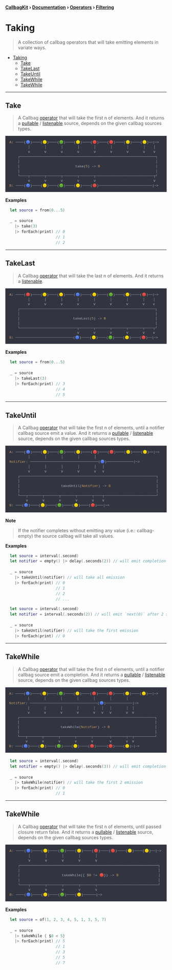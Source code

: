 #### [CallbagKit][Callbag] › [Documentation][Documentation] › [Operators][Operators] › [Filtering][Filtering]

# Taking
> A collection of callbag operators that will take emitting elements in variate ways.

- [Taking](#taking)
  - [Take](#take)
  - [TakeLast](#takelast)
  - [TakeUntil](#takeuntil)
  - [TakeWhile](#takewhile)
  - [TakeWhile](#takewhile-1)

---

## Take
> A Callbag [operator][Operators] that will take the first n of elements. And
> it returns a [pullable][Sources] / [listenable][Sources] source, depends on
> the given callbag sources types.

<img src="./Take.png">

<!-- ```swift
A: ────(🔵)────(🟡)────(🟢)────(🟡)────(🔴)────(🔴)────(🟡)────(🟡)──|─>
         │       │       │       │       │       │       │       │    │
         ⅴ       ⅴ       ⅴ       ⅴ       ⅴ       ⅴ       ⅴ       ⅴ    ⅴ
    ┌──────────────────────────────────────────────────────────────────┐
    │                                                                  │
    │                           take(5) -> B                           │
    │                                                                  │
    └────┬───────┬───────┬───────┬───────┬────────────────────────────┬┘
         ⅴ       ⅴ       ⅴ       ⅴ       ⅴ                            ⅴ
B: ────(🔵)────(🟡)────(🟢)────(🟡)────(🔴)──────────────────────────|─>
``` -->

**Examples**

```swift
  let source = from(0...5)

  _ = source
    |> take(3)
    |> forEach(print) // 0
                      // 1
                      // 2
```

---

## TakeLast
> A Callbag [operator][Operators] that will take the last n of elements. And it
> returns a [listenable][Sources].

<img src="./TakeLast.png">

<!-- ```swift
A: ────(🔴)────(🟡)────(🟡)────(🔵)────(🟡)────(🟢)────(🟡)────(🔴)──|─>
         │       │       │       │       │       │       │       │    │
         ⅴ       ⅴ       ⅴ       ⅴ       ⅴ       ⅴ       ⅴ       ⅴ    ⅴ
    ┌──────────────────────────────────────────────────────────────────┐
    │                                                                  │
    │                          takeLast(5) -> B                        │
    │                                                                  │
    └────────────────────────────┬───────┬───────┬───────┬───────┬────┬┘
                                 ⅴ       ⅴ       ⅴ       ⅴ       ⅴ    ⅴ
B: ────────────────────────────(🔵)────(🟡)────(🟢)────(🟡)────(🔴)──|─>
``` -->

**Examples**

```swift
  let source = from(0...5)

  _ = source
    |> takeLast(3)
    |> forEach(print) // 3
                      // 4
                      // 5
```

---

## TakeUntil
> A Callbag [operator][Operators] that will take the first n of elements, until
> a notifier callbag source emit a value. And it returns a [pullable][Sources] /
> [listenable][Sources] source, depends on the given callbag sources types.

<img src="./TakeUntil.png">

<!-- ```swift
A: ────(🔵)────(🟡)────(🟢)────(🟡)────(🔴)────(🔴)────(🟡)────(🟡)──|─>
         │       │       │       │       │
Notifier: ─────────────────────────────────(🔵)─────────────|─>
         │       │       │       │       │   │
         ⅴ       ⅴ       ⅴ       ⅴ       ⅴ   ⅴ
    ┌──────────────────────────────────────────────────────────────────┐
    │                                                                  │
    │                    takeUntil(Notifier) -> B                      │
    │                                                                  │
    └───┬───────┬───────┬───────┬───────┬────┬─────────────────────────┘
        ⅴ       ⅴ       ⅴ       ⅴ       ⅴ    ⅴ
B: ───(🔵)────(🟡)────(🟢)────(🟡)────(🔴)───|─>
``` -->

**Note**
> If the notifier completes without emitting any value (i.e.: callbag-empty)
> the source callbag will take all values.

**Examples**

```swift
  let source = interval(.second)
  let notifier = empty() |> delay(.seconds(2)) // will emit completion after 2 seconds

  _ = source
    |> takeUntil(notifier) // will take all emission
    |> forEach(print) // 0
                      // 1
                      // 2
                      // ...
```

```swift
  let source = interval(.second)
  let notifier = interval(.seconds(2)) // will emit `next(0)` after 2 seconds

  _ = source
    |> takeUntil(notifier) // will take the first emission
    |> forEach(print) // 0
```

---

## TakeWhile
> A Callbag [operator][Operators] that will take the first n of elements, until
> a notifier callbag source emit a completion. And it returns a [pullable][Sources] /
> [listenable][Sources] source, depends on the given callbag sources types.

<img src="./TakeWhile1.png">

<!-- ```swift
A: ────(🔵)────(🟡)────(🟢)────(🟡)────(🔴)────(🔴)────(🟡)────(🟡)──|─>
         │       │       │       │       │       │       │
Notifier: ─────────────────────────────────(🔵)─────────────|─>
         │       │       │       │       │   │   │       │  │
         ⅴ       ⅴ       ⅴ       ⅴ       ⅴ   ⅴ   ⅴ       ⅴ  ⅴ
    ┌──────────────────────────────────────────────────────────────────┐
    │                                                                  │
    │                    takeWhile(Notifier) -> B                      │
    │                                                                  │
    └───┬───────┬───────┬───────┬───────┬────────┬───────┬──┬──────────┘
        ⅴ       ⅴ       ⅴ       ⅴ       ⅴ        ⅴ       ⅴ  ⅴ
B: ───(🔵)────(🟡)────(🟢)────(🟡)────(🔴)─────(🔴)────(🟡)─|─>
``` -->

```swift
  let source = interval(.second)
  let notifier = empty() |> delay(.seconds(3)) // will emit completion after 3 seconds

  _ = source
    |> takeWhile(notifier) // will take the first 2 emission
    |> forEach(print) // 0
                      // 1
```

---

## TakeWhile
> A Callbag [operator][Operators] that will take the first n of elements, until
> passed closure return false. And it returns a [pullable][Sources] / [listenable][Sources]
> source, depends on the given callbag sources types.

<img src="./TakeWhile2.png">

<!-- ```swift
A: ────(🔵)────(🟡)────(🟢)────(🟡)────(🔴)────(🔴)────(🟡)────(🟡)──|─>
         │       │       │       │       │
         ⅴ       ⅴ       ⅴ       ⅴ       ⅴ
    ┌──────────────────────────────────────────────────────────────────┐
    │                                                                  │
    │                    takeWhile({ $0 != 🔴}) -> B                   │
    │                                                                  │
    └────┬───────┬───────┬───────┬───────┬─────────────────────────────┘
         ⅴ       ⅴ       ⅴ       ⅴ       ⅴ
B: ────(🔵)────(🟡)────(🟢)────(🟡)──────|─>
``` -->

**Examples**

```swift
  let source = of(1, 2, 3, 4, 5, 1, 3, 5, 7)

  _ = source
    |> takeWhile { $0 < 5}
    |> forEach(print) // 5
                      // 1
                      // 3
                      // 5
                      // 7
```

[Callbag]: <../../../README.md> (Callbag)
[Documentation]: <../../README.md> (Documentation)
[Operators]: <../README.md> (Operators)
[Filtering]: <./README.md> (Filtering)

[Sources]: <../../Sources/README.md> (Sources)
